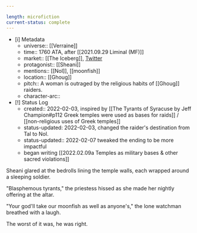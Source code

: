 ```yaml
---

length: microfiction
current-status: complete
---
```


- [i] Metadata
	- universe:: [[Verraine]]
	- time:: 1760 ATA, after [[2021.09.29 Liminal (MF)]]
	- market:: [[The Iceberg]], [Twitter](https://twitter.com/EleanorKonik/status/1489294828718510081)
	- protagonist:: [[Sheani]] 
	- mentions:: [[Nol]], [[moonfish]]
	- location:: [[Ghoug]] 
	- pitch:: A woman is outraged by the religious habits of [[Ghoug]] raiders. 
	- character-arc::
- [!] Status Log
	-  created:: 2022-02-03, inspired by [[The Tyrants of Syracuse by Jeff Champion#p112 Greek temples were used as bases for raids]] / [[non-religious uses of Greek temples]]
	-  status-updated: 2022-02-03, changed the raider's destination from Tal to Nol. 
	- status-updated:: 2022-02-07 tweaked the ending to be more impactful 
	- began writing [[2022.02.09a Temples as military bases & other sacred violations]]

Sheani glared at the bedrolls lining the temple walls, each wrapped around a sleeping soldier. 

"Blasphemous tyrants," the priestess hissed as she made her nightly offering at the altar. 

"Your god'll take our moonfish as well as anyone's," the lone watchman breathed with a laugh. 

The worst of it was, he was right. 